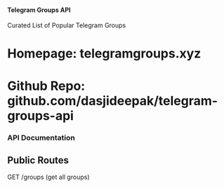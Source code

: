 #### Telegram Groups API

Curated List of Popular Telegram Groups

# Homepage: telegramgroups.xyz
# Github Repo: github.com/dasjideepak/telegram-groups-api

### API Documentation

## Public Routes

GET /groups (get all groups)
